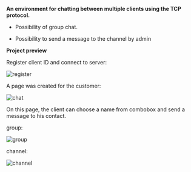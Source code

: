 **An environment for chatting between multiple clients using the TCP protocol.** 

- Possibility of group chat.

- Possibility to send a message to the channel by admin




**Project preview**

Register client ID and connect to server:

![register](https://user-images.githubusercontent.com/69106891/102668210-9678bd00-41a0-11eb-88cd-b72bf519ee19.jpg)

A page was created for the customer:

![chat](https://user-images.githubusercontent.com/69106891/102668313-d8096800-41a0-11eb-928c-0fcce6923555.png)

On this page, the client can choose a name from combobox and send a message to his contact.

group:

![group](https://user-images.githubusercontent.com/69106891/102668602-9200d400-41a1-11eb-9e76-9cf1e77a70b9.png)

channel:

![channel](https://user-images.githubusercontent.com/69106891/102668653-b492ed00-41a1-11eb-9005-01dfddd88bca.png)
